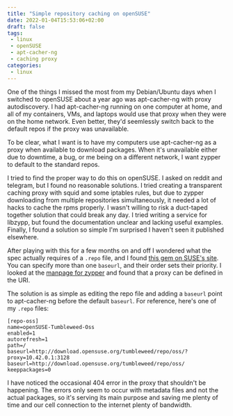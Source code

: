 ```yaml
---
title: "Simple repository caching on openSUSE"
date: 2022-01-04T15:53:06+02:00
draft: false
tags:
 - linux
 - openSUSE
 - apt-cacher-ng
 - caching proxy
categories:
 - linux
---
```


One of the things I missed the most from my Debian/Ubuntu days when I switched to openSUSE about a year ago was apt-cacher-ng with proxy autodiscovery. I had apt-cacher-ng running on one computer at home, and all of my containers, VMs, and laptops would use that proxy when they were on the home network. Even better, they'd seemlessly switch back to the default repos if the proxy was unavailable.

To be clear, what I want is to have my computers use apt-cacher-ng as a proxy when available to download packages. When it's unavailable either due to downtime, a bug, or me being on a different network, I want zypper to default to the standard repos.

I tried to find the proper way to do this on openSUSE. I asked on reddit and telegram, but I found no reasonable solutions. I tried creating a transparent caching proxy with squid and some iptables rules, but due to zypper downloading from multiple repositories simultaneously, it needed a lot of hacks to cache the rpms properly. I wasn't willing to risk a duct-taped together solution that could break any day. I tried writing a service for libzypp, but found the documentation unclear and lacking useful examples. Finally, I found a solution so simple I'm surprised I haven't seen it published elsewhere.

After playing with this for a few months on and off I wondered what the spec actually requires of a `.repo` file, and I found [this gem on SUSE's site](https://www.suse.com/support/kb/doc/?id=000019926). You can specify more than one `baseurl`, and their order sets their priority. I looked at the [manpage for zypper](https://www.mankier.com/8/zypper#Commands-Supported_URI_formats) and found that a proxy can be defined in the URI.

The solution is as simple as editing the repo file and adding a `baseurl` point to apt-cacher-ng  before the default `baseurl`. For reference, here's one of my `.repo` files:

```
[repo-oss]
name=openSUSE-Tumbleweed-Oss
enabled=1
autorefresh=1
path=/
baseurl=http://download.opensuse.org/tumbleweed/repo/oss/?proxy=10.42.0.1:3128
baseurl=http://download.opensuse.org/tumbleweed/repo/oss/
keeppackages=0
```

I have noticed the occasional 404 error in the proxy that shouldn't be happening. The errors only seem to occur with metadata files and not the actual packages, so it's serving its main purpose and saving me plenty of time and our cell connection to the internet plenty of bandwidth.
